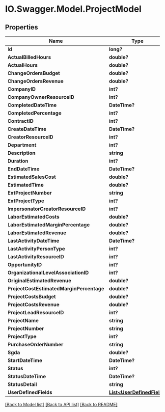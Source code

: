 # IO.Swagger.Model.ProjectModel
## Properties

Name | Type | Description | Notes
------------ | ------------- | ------------- | -------------
**Id** | **long?** |  | [optional] 
**ActualBilledHours** | **double?** |  | [optional] 
**ActualHours** | **double?** |  | [optional] 
**ChangeOrdersBudget** | **double?** |  | [optional] 
**ChangeOrdersRevenue** | **double?** |  | [optional] 
**CompanyID** | **int?** |  | [optional] 
**CompanyOwnerResourceID** | **int?** |  | [optional] 
**CompletedDateTime** | **DateTime?** |  | [optional] 
**CompletedPercentage** | **int?** |  | [optional] 
**ContractID** | **int?** |  | [optional] 
**CreateDateTime** | **DateTime?** |  | [optional] 
**CreatorResourceID** | **int?** |  | [optional] 
**Department** | **int?** |  | [optional] 
**Description** | **string** |  | [optional] 
**Duration** | **int?** |  | [optional] 
**EndDateTime** | **DateTime?** |  | [optional] 
**EstimatedSalesCost** | **double?** |  | [optional] 
**EstimatedTime** | **double?** |  | [optional] 
**ExtProjectNumber** | **string** |  | [optional] 
**ExtProjectType** | **int?** |  | [optional] 
**ImpersonatorCreatorResourceID** | **int?** |  | [optional] 
**LaborEstimatedCosts** | **double?** |  | [optional] 
**LaborEstimatedMarginPercentage** | **double?** |  | [optional] 
**LaborEstimatedRevenue** | **double?** |  | [optional] 
**LastActivityDateTime** | **DateTime?** |  | [optional] 
**LastActivityPersonType** | **int?** |  | [optional] 
**LastActivityResourceID** | **int?** |  | [optional] 
**OpportunityID** | **int?** |  | [optional] 
**OrganizationalLevelAssociationID** | **int?** |  | [optional] 
**OriginalEstimatedRevenue** | **double?** |  | [optional] 
**ProjectCostEstimatedMarginPercentage** | **double?** |  | [optional] 
**ProjectCostsBudget** | **double?** |  | [optional] 
**ProjectCostsRevenue** | **double?** |  | [optional] 
**ProjectLeadResourceID** | **int?** |  | [optional] 
**ProjectName** | **string** |  | [optional] 
**ProjectNumber** | **string** |  | [optional] 
**ProjectType** | **int?** |  | [optional] 
**PurchaseOrderNumber** | **string** |  | [optional] 
**Sgda** | **double?** |  | [optional] 
**StartDateTime** | **DateTime?** |  | [optional] 
**Status** | **int?** |  | [optional] 
**StatusDateTime** | **DateTime?** |  | [optional] 
**StatusDetail** | **string** |  | [optional] 
**UserDefinedFields** | [**List&lt;UserDefinedField&gt;**](UserDefinedField.md) |  | [optional] 

[[Back to Model list]](../README.md#documentation-for-models) [[Back to API list]](../README.md#documentation-for-api-endpoints) [[Back to README]](../README.md)

